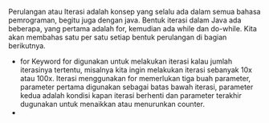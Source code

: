 Perulangan atau Iterasi adalah konsep yang selalu ada dalam semua bahasa pemrograman,
begitu juga dengan java. Bentuk iterasi dalam Java ada beberapa, yang pertama adalah for,
kemudian ada while dan do-while. Kita akan membahas satu per satu setiap bentuk perulangan
di bagian berikutnya.

- for
  Keyword for digunakan untuk melakukan iterasi kalau jumlah iterasinya tertentu, misalnya kita
  ingin melakukan iterasi sebanyak 10x atau 100x. Iterasi menggunakan for memerlukan tiga
  buah parameter, parameter pertama digunakan sebagai batas bawah iterasi, parameter kedua
  adalah kondisi kapan iterasi berhenti dan parameter terakhir dugunakan untuk menaikkan
  atau menurunkan counter.
- 